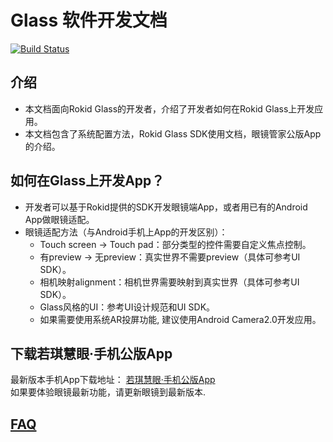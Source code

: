 # Glass 软件开发文档

[![Build Status](https://travis-ci.org/Rokid/glass-docs.svg?branch=master)](https://travis-ci.org/Rokid/glass-docs)

## 介绍
-   本文档面向Rokid Glass的开发者，介绍了开发者如何在Rokid Glass上开发应用。
-   本文档包含了系统配置方法，Rokid Glass SDK使用文档，眼镜管家公版App的介绍。  

## 如何在Glass上开发App？
-   开发者可以基于Rokid提供的SDK开发眼镜端App，或者用已有的Android App做眼镜适配。
-   眼镜适配方法（与Android手机上App的开发区别）：
    -   Touch screen -> Touch pad：部分类型的控件需要自定义焦点控制。
    -   有preview -> 无preview：真实世界不需要preview（具体可参考UI SDK）。
    -   相机映射alignment：相机世界需要映射到真实世界（具体可参考UI SDK）。
    -   Glass风格的UI：参考UI设计规范和UI SDK。
    -   如果需要使用系统AR投屏功能, 建议使用Android Camera2.0开发应用。

## 下载若琪慧眼·手机公版App
最新版本手机App下载地址： [若琪慧眼·手机公版App](3-app/1-android/download.md)   
如果要体验眼镜最新功能，请更新眼镜到最新版本.

## [FAQ](0-faq/index.md)